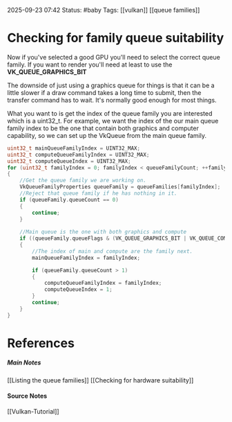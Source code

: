 2025-09-23 07:42
Status: #baby 
Tags: [[vulkan]] [[queue families]]
# Checking for family queue suitability

Now if you've selected a good GPU you'll need to select the correct queue family. If you want to render you'll need at least to use the **VK_QUEUE_GRAPHICS_BIT**

The downside of just using a graphics queue for things is that it can be a little slower if a draw command takes a long time to submit, then the transfer command has to wait. It's normally good enough for most things.

What you want to is get the index of the queue family you are interested which is a uint32_t. For example, we want the index of the our main queue family index to be the one that contain both graphics and computer capability, so we can set up the VkQueue from the main queue family. 
```c++
uint32_t mainQueueFamilyIndex = UINT32_MAX;
uint32_t computeQueueFamilyIndex = UINT32_MAX;
uint32_t computeQueueIndex = UINT32_MAX;
for (uint32_t familyIndex = 0; familyIndex < queueFamilyCount; ++familyIndex)
{
	//Get the queue family we are working on.
	VkQueueFamilyProperties queueFamily = queueFamilies[familyIndex];
	//Reject that queue family if he has nothing in it.
    if (queueFamily.queueCount == 0)
    {
	    continue;
    }
    
    //Main queue is the one with both graphics and compute
    if ((queueFamily.queueFlags & (VK_QUEUE_GRAPHICS_BIT | VK_QUEUE_COMPUTE_BIT)) == (VK_QUEUE_GRAPHICS_BIT | VK_QUEUE_COMPUTE_BIT))
    {
	    //The index of main and compute are the family next.
        mainQueueFamilyIndex = familyIndex;

        if (queueFamily.queueCount > 1)
        {
            computeQueueFamilyIndex = familyIndex;
            computeQueueIndex = 1;
        }
        continue;
    }
}
```

# References
##### Main Notes
[[Listing the queue families]]
[[Checking for hardware suitability]]
#### Source Notes
[[Vulkan-Tutorial]]